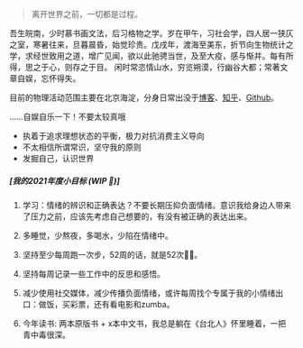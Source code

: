 > 离开世界之前，一切都是过程。

吾生皖南，少时慕书画文法，后习格物之学。岁在甲午，习社会学，四人居一狭仄之室，寒暑往来，旦暮晨昏，始觉珍贵。戊戌年，渡海至美东，折节向生物统计之学，求经世致用之道，增广见闻，欲以此驰骋当世，及至大疫，感与惭并。每有所得，思之于心，则存之于目。 闲时常恣情山水，穷览朔漠，行幽谷大都；常著文章自娱，忘怀得失。

目前的物理活动范围主要在北京海淀，分身日常出没于[博客](https://shanj21.com)、[知乎](https://www.zhihu.com/people/jiang-shan-59)、[Github](https://github.com/ShanJiang21/)。

……自娱自乐一下！不要太较真哦
* 执着于追求理想状态的平衡，极力对抗消费主义导向
* 不太相信所谓常识，坚守我的原则
* 发掘自己，认识世界


##### [我的2021年度小目标 (WIP 🚧)]

1. 学习：情绪的辨识和正确表达？不要长期压抑负面情绪。意识我给身边人带来了压力之前，应该先考虑自己想要的，有没有被正确的表达出来。

2. 多睡觉，少熬夜，多喝水，少陷在情绪中。

3. 坚持至少每周跑一次步，52周的话，就是52次🏃‍♀️。

4. 坚持每周记录一些工作中的反思和感悟。

5. 减少使用社交媒体，减少传播负面情绪，或许每周找个专属于我的小情绪出口：做饭，买彩票，还有看电影和zumba。

6. 今年读书: 两本原版书 + x本中文书，我总是躺在《台北人》怀里睡着，一把青中毒很深。
